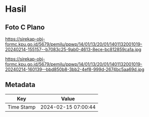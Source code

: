 # Hasil

## Foto C Plano

https://sirekap-obj-formc.kpu.go.id/5679/pemilu/ppwp/14/01/13/20/01/1401132001019-20240214-155157--b7083c25-9ab0-4613-8ece-bc812859ca1a.jpg

https://sirekap-obj-formc.kpu.go.id/5679/pemilu/ppwp/14/01/13/20/01/1401132001019-20240214-160139--bbd850b8-3bb2-4ef8-999d-2674bc5aa69d.jpg


## Metadata

| Key        | Value               |
| ---------- | ------------------- |
| Time Stamp | 2024-02-15 07:00:44 |



